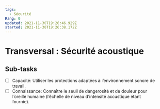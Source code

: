 ```yaml
---
tags:
  - Sécurité
Rang: 0
updated: 2021-11-30T19:26:46.929Z
started: 2021-11-30T19:26:38.172Z
---
```


# Transversal : Sécurité acoustique

## Sub-tasks

- [ ] Capacité: Utiliser les protections adaptées à l’environnement sonore de travail.
- [ ] Connaissance: Connaître le seuil de dangerosité et de douleur pour l’oreille humaine (l’échelle de niveau d’intensité acoustique étant fournie).
